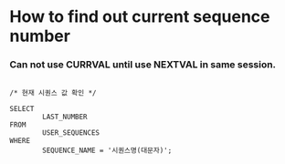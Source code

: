 How to find out current sequence number
=======================================

### Can not use CURRVAL until use NEXTVAL in same session.

<pre><code>
/* 현재 시퀀스 값 확인 */

SELECT 
        LAST_NUMBER 
FROM 
        USER_SEQUENCES 
WHERE 
        SEQUENCE_NAME = '시퀀스명(대문자)';
</code></pre>
